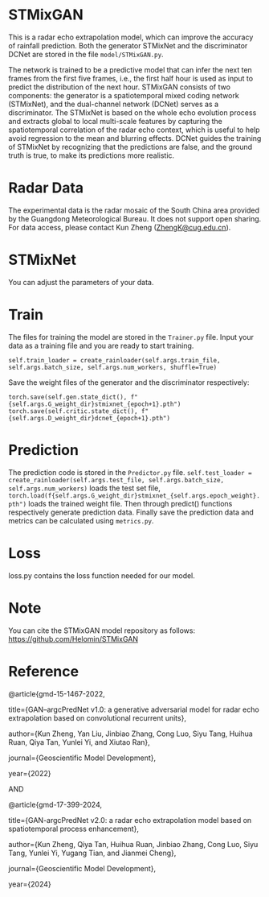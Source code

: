 # STMixGAN
This is a radar echo extrapolation model, which can improve the accuracy of rainfall prediction.
Both the generator STMixNet and the discriminator DCNet are stored in the file ```model/STMixGAN.py```.

The network is trained to be a predictive model that can infer the next ten frames from the first five frames, i.e., the first half hour is used as input to predict the distribution of the next hour.
STMixGAN consists of two components: the generator is a spatiotemporal mixed coding network (STMixNet), and the dual-channel network (DCNet) serves as a discriminator. The STMixNet is based on the whole echo evolution process and extracts global to local multi-scale features by capturing the spatiotemporal correlation of the radar echo context, which is useful to help avoid regression to the mean and blurring effects. DCNet guides the training of STMixNet by recognizing that the predictions are false, and the ground truth is true, to make its predictions more realistic.

# Radar Data
The experimental data is the radar mosaic of the South China area provided by the Guangdong Meteorological Bureau. It does not support open sharing. For data access, please contact Kun Zheng (ZhengK@cug.edu.cn).

# STMixNet
You can adjust the parameters of your data.

# Train
The files for training the model are stored in the ```Trainer.py``` file. Input your data as a training file and you are ready to start training.
```
self.train_loader = create_rainloader(self.args.train_file, self.args.batch_size, self.args.num_workers, shuffle=True)
```
Save the weight files of the generator and the discriminator respectively:
```
torch.save(self.gen.state_dict(), f"{self.args.G_weight_dir}stmixnet_{epoch+1}.pth")
torch.save(self.critic.state_dict(), f"{self.args.D_weight_dir}dcnet_{epoch+1}.pth")
```

# Prediction
The prediction code is stored in the ```Predictor.py``` file. ```self.test_loader = create_rainloader(self.args.test_file, self.args.batch_size, self.args.num_workers)``` loads the test set file, ```torch.load(f{self.args.G_weight_dir}stmixnet_{self.args.epoch_weight}.pth")``` loads the trained weight file. Then through predict() functions respectively generate prediction data. Finally save the prediction data and metrics can be calculated using ```metrics.py```.

# Loss
loss.py contains the loss function needed for our model.

# Note
You can cite the STMixGAN model repository as follows: https://github.com/Helomin/STMixGAN

# Reference
@article{gmd-15-1467-2022,

title={GAN–argcPredNet v1.0: a generative adversarial model for radar echo extrapolation based on convolutional recurrent units},

author={Kun Zheng, Yan Liu, Jinbiao Zhang, Cong Luo, Siyu Tang, Huihua Ruan, Qiya Tan, Yunlei Yi, and Xiutao Ran},

journal={Geoscientific Model Development},

year={2022}

AND

@article{gmd-17-399-2024,

title={GAN-argcPredNet v2.0: a radar echo extrapolation model based on spatiotemporal process enhancement},

author={Kun Zheng, Qiya Tan, Huihua Ruan, Jinbiao Zhang, Cong Luo, Siyu Tang, Yunlei Yi, Yugang Tian, and Jianmei Cheng},

journal={Geoscientific Model Development},

year={2024}
